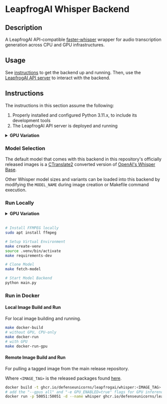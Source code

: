 # LeapfrogAI Whisper Backend

## Description

A LeapfrogAI API-compatible [faster-whisper](https://github.com/SYSTRAN/faster-whisper) wrapper for audio transcription generation across CPU and GPU infrastructures.

## Usage

See [instructions](#instructions) to get the backend up and running. Then, use the [LeapfrogAI API server](https://github.com/defenseunicorns/leapfrogai-api) to interact with the backend.

## Instructions

The instructions in this section assume the following:

1. Properly installed and configured Python 3.11.x, to include its development tools
2. The LeapfrogAI API server is deployed and running

<details>
<summary><b>GPU Variation</b></summary>
<br/>
The following are additional assumptions for GPU inferencing:

3. You have properly installed one or more NVIDIA GPUs and GPU drivers
4. You have properly installed and configured the [cuda-toolkit](https://developer.nvidia.com/cuda-toolkit) and [nvidia-container-toolkit](https://docs.nvidia.com/datacenter/cloud-native/container-toolkit/latest/index.html)
</details>

### Model Selection

The default model that comes with this backend in this repository's officially released images is a [CTranslate2](https://github.com/OpenNMT/CTranslate2) converted version of [OpenAI's Whisper Base](https://huggingface.co/openai/whisper-base).

Other Whisper model sizes and variants can be loaded into this backend by modifying the `MODEL_NAME` during image creation or Makefile command execution.

### Run Locally

<details>
<summary><b>GPU Variation</b></summary>
<br/>
The following additional variables must be exported for local GPU inferencing:

```bash
# enable GPU switch
export GPU_ENABLED=true

# point to VENV's local CUDA 11.8 python lib
export LD_LIBRARY_PATH=${PWD}/.venv/lib64/python3.11/site-packages/nvidia/cublas/lib:${PWD}/.venv/lib64/python3.11/site-packages/nvidia/cudnn/lib
```

</details>
<br/>

```bash
# Install FFMPEG locally
sudo apt install ffmpeg

# Setup Virtual Environment
make create-venv
source .venv/bin/activate
make requirements-dev

# Clone Model
make fetch-model

# Start Model Backend
python main.py
```

### Run in Docker

#### Local Image Build and Run

For local image building and running.

```bash
make docker-build
# without GPU, CPU-only
make docker-run
# with GPU
make docker-run-gpu
```

#### Remote Image Build and Run

For pulling a tagged image from the main release repository.

Where `<IMAGE_TAG>` is the released packages found [here](https://github.com/orgs/defenseunicorns/packages/container/package/leapfrogai%2Fwhisper).

```bash
docker build -t ghcr.io/defenseunicorns/leapfrogai/whisper:<IMAGE_TAG> .
# add the "--gpus all" and "-e GPU_ENABLED=true" flags for GPU inferencing
docker run -p 50051:50051 -d --name whisper ghcr.io/defenseunicorns/leapfrogai/whisper:<IMAGE_TAG>
```
